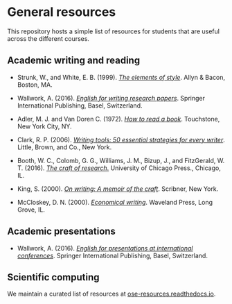 # General resources

This repository hosts a simple list of resources for students that are useful across the different courses.

## Academic writing and reading

* Strunk, W., and White, E. B. (1999). [*The elements of style*](https://www.amazon.de/Elements-Style-B-White/dp/020530902X/ref=sr_1_1?keywords=strunk+white&qid=1554104134&s=gateway&sr=8-1). Allyn & Bacon, Boston, MA.

* Wallwork, A. (2016). [*English for writing research papers*](https://www.amazon.de/English-Writing-Research-Papers-Academic/dp/B01JO334QK/ref=sr_1_fkmr0_1?keywords=andy+wallwork&qid=1554104165&s=gateway&sr=8-1-fkmr0). Springer International Publishing, Basel, Switzerland.

* Adler, M. J. and Van Doren C. (1972). [*How to read a book*](https://www.amazon.de/How-Read-Book-Mortimer-Adler/dp/0671212095/ref=sr_1_1?keywords=how+to+read+a+book&qid=1554104187&s=gateway&sr=8-1). Touchstone, New York City, NY. 

* Clark, R. P. (2006). [*Writing tools: 50 essential strategies for every writer*](https://www.amazon.com/Writing-Tools-Essential-Strategies-Writer/dp/0316014990). Little, Brown, and Co.,  New York.

* Booth, W. C., Colomb, G. G., Williams, J. M., Bizup, J., and FitzGerald, W. T. (2016). [*The craft of research*.](https://books.google.de/books?id=SjPqDAAAQBAJ&dq=The%20Craft%20of%20Research&hl=de&source=gbs_book_other_versions) University of Chicago Press., Chicago, IL.

* King, S. (2000). [*On writing: A memoir of the craft*](https://www.amazon.de/Writing-Memoir-Craft-Stephen-King/dp/1439156816). Scribner,  New York.

* McCloskey, D. N. (2000). [*Economical writing*](https://www.amazon.com/Economical-Writing-Deirdre-McCloskey/dp/1577660633). Waveland Press, Long Grove, IL.

## Academic presentations

* Wallwork, A. (2016). [*English for presentations at international conferences*](https://www.amazon.de/Presentations-International-Conferences-Academic-Research/dp/3319263285/ref=sr_1_fkmr0_1?keywords=andy+wallwork&qid=1554104154&s=gateway&sr=8-1-fkmr0). Springer International Publishing, Basel, Switzerland.

## Scientific computing

We maintain a curated list of resources at [ose-resources.readthedocs.io](https://ose-resources.readthedocs.io).
